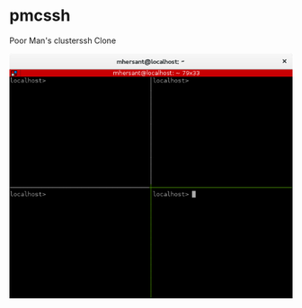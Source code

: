 pmcssh
======

Poor Man's clusterssh Clone

![screenshot](https://github.com/mhearse/pmcssh/blob/master/screenshots/pmcssh.png)
